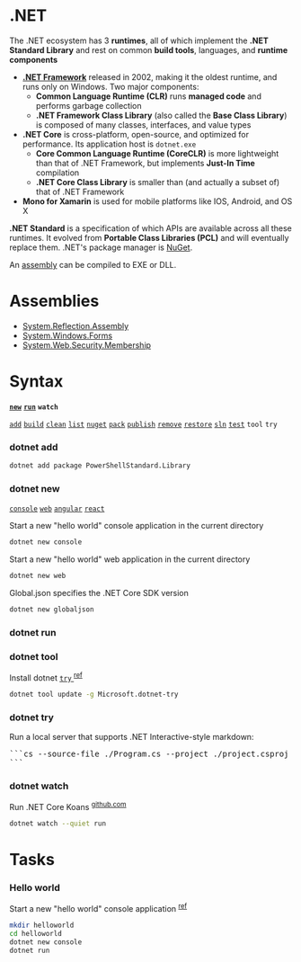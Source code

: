 # .NET
[Assembly]: #net 'Assembly&#10;a reusable, versionable, and self-describing building block of a common language runtime application'
[.NET Framework]: #.net '.NET Framework&#10;set of APIs associated with the C# programming language that facilitate the management of Microsoft-based products and development of Windows applications&#10;Desmond, Brian et al. _Active Directory_. O\'Reilly Media, 2013.: 504'
[.NET]: #net '.NET&#10;open-source development platform that includes languages and libraries'
[NuGet]: #net 'NuGet&#10;.NET package manager'
[.NETCoreKoans]: https://github.com/NotMyself/DotNetCoreKoans ".NET Core Koans"

The .NET ecosystem has 3 **runtimes**, all of which implement the **.NET Standard Library** and rest on common **build tools**, languages, and **runtime components**
- [**.NET Framework**][.NET Framework] released in 2002, making it the oldest runtime, and runs only on Windows. Two major components:
  - **Common Language Runtime (CLR)** runs **managed code** and performs garbage collection
  - **.NET Framework Class Library** (also called the **Base Class Library**) is composed of many classes, interfaces, and value types
- **.NET Core** is cross-platform, open-source, and optimized for performance. Its application host is `dotnet.exe`
  - **Core Common Language Runtime (CoreCLR)** is more lightweight than that of .NET Framework, but implements **Just-In Time** compilation
  - **.NET Core Class Library** is smaller than (and actually a subset of) that of .NET Framework
- **Mono for Xamarin** is used for mobile platforms like IOS, Android, and OS X

**.NET Standard** is a specification of which APIs are available across all these runtimes. It evolved from **Portable Class Libraries (PCL)** and will eventually replace them.
.NET's package manager is [NuGet][NuGet].

An [assembly][Assembly] can be compiled to EXE or DLL.

# Assemblies
- [System.Reflection.Assembly](pwsh.md#winforms)
- [System.Windows.Forms](pwsh.md#winforms)
- [System.Web.Security.Membership](pwsh.md#generate-password)

# Syntax
[dotnet new]: #syntax '```&#10;dotnet new &#10;```&#10;Create a new project'
[dotnet add]: #syntax '```&#10;dotnet add &#10;```&#10;Add a reference to a project'
[dotnet build]: #syntax '```&#10;dotnet build &#10;```&#10;Build a project'
[dotnet clean]: #syntax '```&#10;dotnet clean &#10;```&#10;Clean build outputs'
[dotnet list]: #syntax '```&#10;dotnet list &#10;```&#10;List references of the project'
[dotnet nuget]: #syntax '```&#10;dotnet nuget &#10;```&#10;Start additional NuGet commands'
[dotnet pack]: #syntax '```&#10;dotnet pack &#10;```&#10;Create a NuGet package for the project'
[dotnet publish]: #syntax '```&#10;dotnet publish &#10;```&#10;Publish a project for deployment, including the runtime'
[dotnet remove]: #syntax '```&#10;dotnet remove &#10;```&#10;Remove a reference from the project'
[dotnet restore]: #syntax '```&#10;dotnet restore &#10;```&#10;Restore dependencies specified in the project'
[dotnet run]: #syntax '```&#10;dotnet run &#10;```&#10;Compile and execute a project'
[dotnet sln]: #syntax '```&#10;dotnet sln &#10;```&#10;Modify a Visual Studio solution file'
[dotnet test]: #syntax '```&#10;dotnet test &#10;```&#10;Run unit tests using the tyest runner specified in the project'

[**`new`**][dotnet new]
[**`run`**][dotnet run]
**`watch`**

[`add`][dotnet add]
[`build`][dotnet build]
[`clean`][dotnet clean]
[`list`][dotnet list]
[`nuget`][dotnet nuget]
[`pack`][dotnet pack]
[`publish`][dotnet publish]
[`remove`][dotnet remove]
[`restore`][dotnet restore]
[`sln`][dotnet sln]
[`test`][dotnet test]
`tool`
`try`

### dotnet add
```sh
dotnet add package PowerShellStandard.Library
```
### dotnet new
[dotnet new console]: #dotnet-new '```&#10;dotnet new console &#10;```&#10;Create a .NET Core console app'
[dotnet new web]: #dotnet-new '```&#10;dotnet new web &#10;```&#10;Create an ASP.NET Core empty project'
[dotnet new angular]: #dotnet-new '```&#10;dotnet new angular &#10;```&#10;Create an ASP.NET Core with Angular'
[dotnet new react]: #dotnet-new '```&#10;dotnet new react &#10;```&#10;Create an ASP.NET Core with React'

[`console`][dotnet new console]
[`web`][dotnet new web]
[`angular`][dotnet new angular]
[`react`][dotnet new react]

Start a new "hello world" console application in the current directory
```sh
dotnet new console
```
Start a new "hello world" web application in the current directory
```sh
dotnet new web
```
Global.json specifies the .NET Core SDK version
```sh
dotnet new globaljson
```
### dotnet run
### dotnet tool
Install dotnet [ `try` ](#dotnet-try) <sup>[ref](https://github.com/dotnet/try/blob/master/DotNetTryLocal.md)</sup>
```sh
dotnet tool update -g Microsoft.dotnet-try
```
### dotnet try
Run a local server that supports .NET Interactive-style markdown:
<pre>
```cs --source-file ./Program.cs --project ./project.csproj
```
</pre>
### dotnet watch
Run .NET Core Koans <sup>[github.com][.NETCoreKoans]</sup>
```sh
dotnet watch --quiet run
```
# Tasks
### Hello world
Start a new "hello world" console application <sup>[ref](https://channel9.msdn.com/Blogs/dotnet/Create-NET-App-on-Linux)</sup>
```sh
mkdir helloworld
cd helloworld
dotnet new console
dotnet run
```
